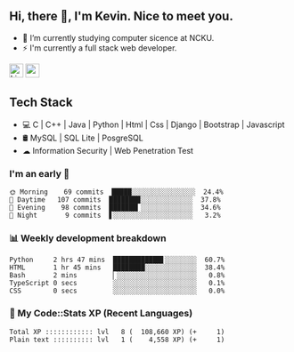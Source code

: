 ## Hi, there 👋, I'm Kevin. Nice to meet you.

- 🌱 I’m currently studying computer sicence at NCKU.
- ⚡ I'm currently a full stack web developer.

<a href="https://www.linkedin.com/in/kevin12686/"><img alt="LinkedIn" src="https://img.shields.io/badge/linkedin%20-%230077B5.svg?&style=for-the-badge&logo=linkedin&logoColor=white" height=25></a>
<a href="https://www.instagram.com/kevin12686/"><img src="https://img.shields.io/badge/instagram-3f729b?&style=for-the-badge&logo=instagram&logoColor=white" height=25></a>

## Tech Stack

* 💻 C | C++ | Java | Python | Html | Css | Django | Bootstrap | Javascript
* 🛢️ MySQL | SQL Lite | PosgreSQL
* ☁ Information Security | Web Penetration Test

### I'm an early 🐤

<!-- early_bird start -->

```text
🌞 Morning    69 commits  █████░░░░░░░░░░░░░░░░  24.4%
🌆 Daytime   107 commits  ███████▉░░░░░░░░░░░░░  37.8%
🌃 Evening    98 commits  ███████▎░░░░░░░░░░░░░  34.6%
🌙 Night       9 commits  ▋░░░░░░░░░░░░░░░░░░░░   3.2%
```

<!-- early_bird end -->

### 📊 Weekly development breakdown

<!-- code_time start -->

```text
Python     2 hrs 47 mins  ████████████▋░░░░░░░░  60.7%
HTML       1 hr 45 mins   ████████░░░░░░░░░░░░░  38.4%
Bash       2 mins         ▏░░░░░░░░░░░░░░░░░░░░   0.8%
TypeScript 0 secs         ░░░░░░░░░░░░░░░░░░░░░   0.1%
CSS        0 secs         ░░░░░░░░░░░░░░░░░░░░░   0.0%
```

<!-- code_time end -->

### 🧰 My Code::Stats XP (Recent Languages)

<!-- codestats start -->

```text
Total XP :::::::::::: lvl   8 (  108,660 XP) (+     1)
Plain text :::::::::: lvl   1 (    4,558 XP) (+     1)
```

<!-- codestats end -->
